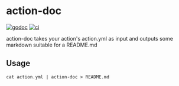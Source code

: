 # action-doc

[![godoc](https://godoc.org/github.com/willabides/action-doc?status.svg)](https://godoc.org/github.com/willabides/action-doc)
[![ci](https://github.com/WillAbides/action-doc/workflows/ci/badge.svg?branch=main&event=push)](https://github.com/WillAbides/action-doc/actions?query=workflow%3Aci+branch%3Amaster+event%3Apush)

action-doc takes your action's action.yml as input and outputs some markdown suitable for a README.md

## Usage

`cat action.yml | action-doc > README.md`

